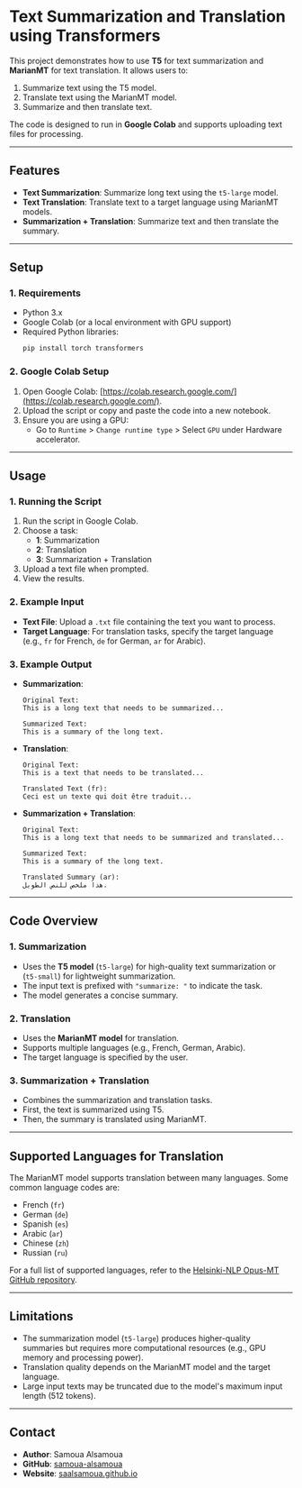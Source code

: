 # Text Summarization and Translation using Transformers

This project demonstrates how to use **T5** for text summarization and **MarianMT** for text translation. It allows users to:
1. Summarize text using the T5 model.
2. Translate text using the MarianMT model.
3. Summarize and then translate text.

The code is designed to run in **Google Colab** and supports uploading text files for processing.

---

## Features
- **Text Summarization**: Summarize long text using the `t5-large` model.
- **Text Translation**: Translate text to a target language using MarianMT models.
- **Summarization + Translation**: Summarize text and then translate the summary.

---

## Setup

### 1. Requirements
- Python 3.x
- Google Colab (or a local environment with GPU support)
- Required Python libraries:
  ```bash
  pip install torch transformers
  ```

### 2. Google Colab Setup
1. Open Google Colab: [https://colab.research.google.com/](https://colab.research.google.com/).
2. Upload the script or copy and paste the code into a new notebook.
3. Ensure you are using a GPU:
   - Go to `Runtime` > `Change runtime type` > Select `GPU` under Hardware accelerator.

---

## Usage

### 1. Running the Script
1. Run the script in Google Colab.
2. Choose a task:
   - **1**: Summarization
   - **2**: Translation
   - **3**: Summarization + Translation
3. Upload a text file when prompted.
4. View the results.

### 2. Example Input
- **Text File**: Upload a `.txt` file containing the text you want to process.
- **Target Language**: For translation tasks, specify the target language (e.g., `fr` for French, `de` for German, `ar` for Arabic).

### 3. Example Output
- **Summarization**:
  ```plaintext
  Original Text:
  This is a long text that needs to be summarized...

  Summarized Text:
  This is a summary of the long text.
  ```

- **Translation**:
  ```plaintext
  Original Text:
  This is a text that needs to be translated...

  Translated Text (fr):
  Ceci est un texte qui doit être traduit...
  ```

- **Summarization + Translation**:
  ```plaintext
  Original Text:
  This is a long text that needs to be summarized and translated...

  Summarized Text:
  This is a summary of the long text.

  Translated Summary (ar):
  هذا ملخص للنص الطويل.
  ```

---

## Code Overview

### 1. Summarization
- Uses the **T5 model** (`t5-large`) for high-quality text summarization or (`t5-small`) for lightweight summarization.
- The input text is prefixed with `"summarize: "` to indicate the task.
- The model generates a concise summary.

### 2. Translation
- Uses the **MarianMT model** for translation.
- Supports multiple languages (e.g., French, German, Arabic).
- The target language is specified by the user.

### 3. Summarization + Translation
- Combines the summarization and translation tasks.
- First, the text is summarized using T5.
- Then, the summary is translated using MarianMT.

---

## Supported Languages for Translation
The MarianMT model supports translation between many languages. Some common language codes are:
- French (`fr`)
- German (`de`)
- Spanish (`es`)
- Arabic (`ar`)
- Chinese (`zh`)
- Russian (`ru`)

For a full list of supported languages, refer to the [Helsinki-NLP Opus-MT GitHub repository](https://github.com/Helsinki-NLP/Opus-MT).

---

## Limitations
- The summarization model (`t5-large`) produces higher-quality summaries but requires more computational resources (e.g., GPU memory and processing power).
- Translation quality depends on the MarianMT model and the target language.
- Large input texts may be truncated due to the model's maximum input length (512 tokens).

---


## Contact
- **Author**: Samoua Alsamoua
- **GitHub**: [samoua-alsamoua](https://github.com/samoua-alsamoua)
- **Website**: [saalsamoua.github.io](https://samoua-alsamoua.github.io/saalsamoua/)
